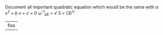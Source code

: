 Document all important quadratic equation 
which would be the same with *a x<sup>2</sup> + b x + c = 0* 
&omega;<sup>-1</sup><sub>pE</sub> = &radic; <span class="over">3</span> = (3)<sup>&frac12;</sup>

<table><tr><td>
foo
</td></tr></table>

